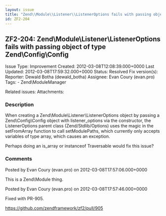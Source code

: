 ```yaml
---
layout: issue
title: "Zend\\Module\\Listener\\ListenerOptions fails with passing object of type Zend\\Config\\Config"
id: ZF2-204
---
```


ZF2-204: Zend\\Module\\Listener\\ListenerOptions fails with passing object of type Zend\\Config\\Config
-------------------------------------------------------------------------------------------------------

 Issue Type: Improvement Created: 2012-03-08T12:08:39.000+0000 Last Updated: 2012-03-08T17:59:32.000+0000 Status: Resolved Fix version(s): 
 Reporter:  Dewald Botha (dewald\_botha)  Assignee:  Evan Coury (evan.pro)  Tags: - Zend\\ModuleManager
 
 Related issues: 
 Attachments: 
### Description

When creating a Zend\\Module\\Listener\\ListenerOptions object by passing a Zend\\Config\\Config object with listener\_options via the constructor, the ListenerOptions parent class (Zend/Stdlib/Options) uses the magic in the setFromArray function to call setModulePaths, which currently only accepts variables of type array, which causes an exception.

Perhaps doing an is\_array or instanceof Traversable would fix this issue?

 

 

### Comments

Posted by Evan Coury (evan.pro) on 2012-03-08T17:57:06.000+0000

This is a Zend\\Module thing.

 

 

Posted by Evan Coury (evan.pro) on 2012-03-08T17:57:46.000+0000

Fixed with PR-905.

<https://github.com/zendframework/zf2/pull/905>

 

 